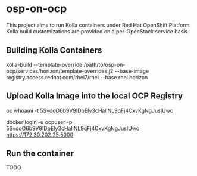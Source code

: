 # osp-on-ocp

This project aims to run Kolla containers under Red Hat OpenShift Platform. Kolla build customizations are provided on a per-OpenStack service basis. 

## Building Kolla Containers

kolla-build --template-override /path/to/osp-on-ocp/services/horizon/template-overrides.j2 --base-image registry.access.redhat.com/rhel7/rhel  --base rhel  horizon

## Upload Kolla Image into the local OCP Registry
oc whoami -t
5SvdoO6b9V9IDpEIy3cHalINL9qFj4CxvKgNgJusIUwc

docker login -u ocpuser -p 5SvdoO6b9V9IDpEIy3cHalINL9qFj4CxvKgNgJusIUwc https://172.30.202.25:5000

## Run the container
TODO
